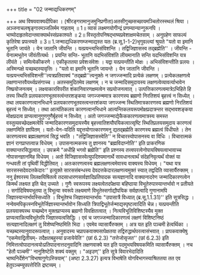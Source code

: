 +++
title = "02 जन्माद्यधिकरणम्"

+++
अथ विषयवाक्यदीपिका । (श्रीरङ्गरामानुजमुनिप्रणीता)अतसीगुच्छसच्छायमञ्चितोरस्स्थलं श्रिया । अञ्जनाचलश्रृङ्गारमञ्जलिर्मम गाहताम् ॥ 1॥ व्यासं लक्ष्मणयोगीन्द्रं प्रणम्यान्यान्गुरूनपि । भाष्योदाहृतवेदान्तवाक्यार्थस्संप्रकाश्यते ॥ 2॥ विस्तृतोपनिषद्भाष्यप्रवेशाक्षमचेतसाम् । अनुग्रहेण साफल्यं कृतिरेषा प्रपत्स्यते ॥ 3॥ 1.जन्माद्यधिकरणम्जन्माद्यस्त यतः (ब्र.सू.1-1-2)भृगुवल्ल्यां श्रूयते "यतो वा इमानि भूतानि जायंते । येन जातानि जीवन्ति । यत्प्रयन्त्यभिसंविशन्ति । तद्विजिज्ञासस्व तद्ब्रह्मेति'' । जीवन्ति - येनात्मभूतेन जीवंतीत्यर्थः । प्रयन्ति सन्ति- भूतानि यदभिसंविशंति लीयमानाति सन्ति यदभिसंविशन्ति यत्र लीयंते । समित्येकीकरणे । एकीकृततया प्रवेशःसंवेशः । यद्वा यत्प्रयन्तीति मोक्षः । अभिसंविशन्तीति प्रलयः । अस्मिन्पक्षे यच्छब्दस्यावृत्तिः । "यतो वा इमानि भूतानि जायन्ते । येन जातानि जीवन्ति । यत्प्रयन्त्यभिसंविशन्ती''त्यत्रप्रतिवाक्यं "तद्ब्रह्मे''त्यनुक्तेः न जगज्जन्मादि प्रत्येकं लक्षणम् । प्रत्येकलक्षणत्वे लक्षणान्तरवैयर्थ्यप्रसंगाच्च । अतस्समुदितमेव लक्षणम् । न च जन्मादिसमुदायस्य लक्षणत्वेव्यावर्त्याभावेन निष्प्रयोजनत्वम् । लक्ष्याकारविपरीत शंकानिवारणक्षमत्वेन सप्रयोजनत्वात् । उत्पत्तिकारणत्वमात्रेऽभिहिते हि तस्य स्थिति प्रलयकारणभूतवस्त्वंन्तरशङ्कया जगज्जन्ममात्र कारणस्य ब्रह्मणो निरतिशयं बृहत्त्वं न सिध्येत् । तथा लयकारणत्वानभिधाने प्रलयकारणभूतवस्त्वन्तरशंकया जगज्जन्म स्थितिमात्रकारणस्य ब्रह्मणो निरतिशयं बृहत्त्वं न सिध्येत् । तथा आत्यंतिकलय कारणत्वानभिधाने आत्यन्तिकलयरूपमोक्षप्रदात्रन्तर सद्भावशङ्कया मोक्षप्रदत्व प्राप्यत्वानुगुणगुणैर्बृहत्त्वं न सिध्येत् । अतो जगज्जन्माद्येकैककारणत्वमात्रस्य समस्त वस्तुव्यवच्छेदक्षमत्वेपि जन्मादिकारणसमुदायस्यैव बृहत्त्वातिशयौपयिकत्वात्सृष्टि स्थितिप्रलयसमुदाय कारणत्वं लक्षणमिति ज्ञापितम् । यतो-येन-यदिति यद्दृत्तयोगात्कारणमनू द्यतद्ब्रह्मेति कारणस्य ब्रह्मत्वं विधीयते । तेन कारणत्वस्य ब्रह्मलक्षणत्वं सिद्धं भवति । "तद्विजिज्ञासस्वेति'' न विचारस्योपासनस्य वा विधिः । विचारात्मकं ज्ञानं रागप्राप्तत्वान्न विधेयम् । उपासनात्मकस्य तु ज्ञानस्य "ब्रह्मविदाप्नोति'' इति प्राकरणिक वाक्यान्तरसिद्धत्वात् । उपक्रमे "अधीहि भगवो ब्रह्मेति'' इति प्रश्नस्य तत्त्वपरत्वेनोपायविषयत्वाभावाच्च नोपासनज्ञानमिह विधेयम् । अतो विजिज्ञासस्वेत्युपदिश्यमानार्थे सावधानत्वार्थं संदेहनिवृत्यर्थं वोक्तं या गन्धवती तां पृथिवीं विद्धीतिवत् । अतःकारणत्वस्य ब्रह्मलक्षणत्वमेवास्य वाक्यस्य विधेयम् । "यथा यत्र सारसस्सदेवदत्तकेदारः'' इत्युक्ते सारससंबन्धस्य देवदत्तकेदारलक्षणत्वमुक्तं स्यात् तद्वदिति व्यासार्यैरुक्तम् । ननु ईश्वरस्य लिलक्षयिषितत्वे तदसाधारणसार्वज्ञादिप्रतिपादक सत्यज्ञानादि वाक्यानादरेण जन्मादिकारणत्वेन किमर्थं लक्ष्यत इति चेत् उच्यते । गुणैः स्वरूपस्य लक्ष्यत्वेतदपेक्षया बहिष्ठाया विभूतेरुपास्यान्तर्भावो न प्रतीयते । सर्गादिविषयभूतया तु विभूत्या स्वरूपे लक्ष्यमाणे विभूतेस्सर्गाद्यौपयिक सर्वज्ञत्वादि गुणानामपि जिज्ञास्यान्तर्भावस्सिध्यति । विभूतेश्च जिज्ञास्यान्तर्भावः "उपासात्रै विध्यात् (ब्र.सू.1.1.31)'' इति सूत्रसिद्धः । नन्वेवमपिकृत्स्नविभूतेर्जिज्ञास्यान्तर्भावोन सिध्यति त्रिपाद्विभूतेर्जन्माद्यस्पृष्टत्वादिति चेन्न। यत्प्रयन्तीति प्रलयवाक्यस्थ यच्छब्देन मुक्तप्राप्यस्य ब्रह्मणो विवक्षितत्वात् । नित्यविभूतिविशिष्टस्यैव मुक्त प्राप्यत्वान्नित्यविभूतेरपि जिज्ञास्यत्वसिद्धिः । एवं च जगज्जन्मादिकारणत्वं लक्षणं विशिष्टनिष्ठं सत्यज्ञानादिलक्षणं तु विशेष्यनिष्ठमिति भिदा । एवमेव व्यासार्यैरुक्तम् । अत्र यत इति पञ्चमी हेत्वर्थिका । यच्छब्दस्यानुवादरूपत्वात् । अनुवादस्य चप्रापकवाक्यसापेक्षतया तद्विरुद्धार्थपरत्वासंभवात् । प्रापकवाक्येषु "एकमेवाद्वितीयम्- तदैक्षतबहुस्यां प्रजायेयेति'' (छां 6.2.3) "तत्तेजोसृजत'' (छां 6.2.3) इति निमित्तत्वोपादानत्वयोःप्रतिपादनात्तदनुवादिनि लक्षणवाक्ये यत इति पदमुभयविषयकमिति व्यासार्यैरुक्तम् । नच "हेतौ पञ्चमी'' नानुशिष्टेति शक्यं वक्तुम् । "अइउण्'' इति सूत्रे विवारभेदादिति भाष्यनिर्देशेन"विभाषागुणेऽस्त्रियाम्'' (अष्टा 2.3.27) इत्यत्र विभाषेति योगविभागस्याश्रिततया तत एव हेतुपञ्चम्युपपत्तेरिति द्रष्टव्यम् ।